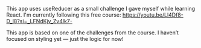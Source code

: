 This app uses useReducer as a small challenge I gave myself while learning React.
I'm currently following this free course:
https://youtu.be/Ll4Df8-D_l8?si=_LFNdKjv_Zv4lk7-

This app is based on one of the challenges from the course.
I haven’t focused on styling yet — just the logic for now!

